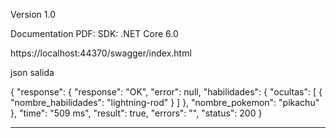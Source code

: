 Version 1.0

Documentation PDF: 
SDK: .NET Core 6.0

https://localhost:44370/swagger/index.html


json salida

{
  "response": {
    "response": "OK",
    "error": null,
    "habilidades": {
      "ocultas": [
        {
          "nombre_habilidades": "lightning-rod"
        }
      ]
    },
    "nombre_pokemon": "pikachu"
  },
  "time": "509 ms",
  "result": true,
  "errors": "",
  "status": 200
}
	
*****************************************************************************************************************************************************************


